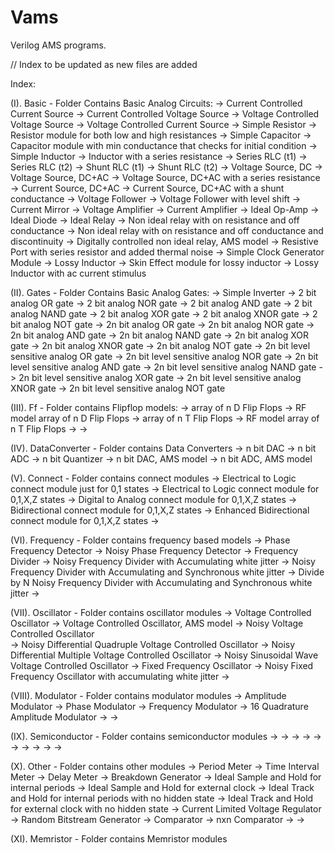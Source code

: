 # Vams
Verilog AMS programs.

// Index to be updated as new files are added

Index:

(I). Basic - Folder Contains Basic Analog Circuits:
		-> Current Controlled Current Source
		-> Current Controlled Voltage Source
		-> Voltage Controlled Voltage Source
		-> Voltage Controlled Current Source
		-> Simple Resistor
		-> Resistor module for both low and high resistances
		-> Simple Capacitor
		-> Capacitor module with min conductance that checks for initial condition
		-> Simple Inductor
		-> Inductor with a series resistance
		-> Series RLC (t1)
		-> Series RLC (t2)
		-> Shunt RLC (t1)
		-> Shunt RLC (t2)
		-> Voltage Source, DC
		-> Voltage Source, DC+AC
		-> Voltage Source, DC+AC with a series resistance
		-> Current Source, DC+AC
		-> Current Source, DC+AC with a shunt conductance
		-> Voltage Follower
		-> Voltage Follower with level shift
		-> Current Mirror
		-> Voltage Amplifier
		-> Current Amplifier
		-> Ideal Op-Amp
		-> Ideal Diode
		-> Ideal Relay
		-> Non ideal relay with on resistance and off conductance
		-> Non ideal relay with on resistance and off conductance and discontinuity
		-> Digitally controlled non ideal relay, AMS model
		-> Resistive Port with series resistor and added thermal noise
		-> Simple Clock Generator Module
		-> Lossy Inductor
		-> Skin Effect module for lossy inductor
		-> Lossy Inductor with ac current stimulus

(II). Gates - Folder Contains Basic Analog Gates:
		-> Simple Inverter
		-> 2 bit analog OR gate
		-> 2 bit analog NOR gate
		-> 2 bit analog AND gate
		-> 2 bit analog NAND gate
		-> 2 bit analog XOR gate
		-> 2 bit analog XNOR gate
		-> 2 bit analog NOT gate
		-> 2n bit analog OR gate
		-> 2n bit analog NOR gate
		-> 2n bit analog AND gate
		-> 2n bit analog NAND gate
		-> 2n bit analog XOR gate
		-> 2n bit analog XNOR gate
		-> 2n bit analog NOT gate
		-> 2n bit level sensitive analog OR gate
		-> 2n bit level sensitive analog NOR gate
		-> 2n bit level sensitive analog AND gate
		-> 2n bit level sensitive analog NAND gate
		-> 2n bit level sensitive analog XOR gate
		-> 2n bit level sensitive analog XNOR gate
		-> 2n bit level sensitive analog NOT gate

(III). Ff - Folder contains Flipflop models:
		-> array of n D Flip Flops
		-> RF model array of n D Flip Flops
		-> array of n T Flip Flops
		-> RF model array of n T Flip Flops
		->
		->

(IV). DataConverter - Folder contains Data Converters
		-> n bit DAC
		-> n bit ADC
		-> n bit Quantizer
		-> n bit DAC, AMS model
		-> n bit ADC, AMS model
		
(V). Connect - Folder contains connect modules
		-> Electrical to Logic connect module just for 0,1 states
		-> Electrical to Logic connect module for 0,1,X,Z states
		-> Digital to Analog connect module for 0,1,X,Z states
		-> Bidirectional connect module for 0,1,X,Z states
		-> Enhanced Bidirectional connect module for 0,1,X,Z states
		->
		
(VI). Frequency - Folder contains frequency based models
		-> Phase Frequency Detector
		-> Noisy Phase Frequency Detector
		-> Frequency Divider
		-> Noisy Frequency Divider with Accumulating white jitter
		-> Noisy Frequency Divider with Accumulating and Synchronous white jitter
		-> Divide by N Noisy Frequency Divider with Accumulating and Synchronous white jitter
		-> 
		
(VII). Oscillator - Folder contains oscillator modules
		-> Voltage Controlled Oscillator
		-> Voltage Controlled Oscillator, AMS model
		-> Noisy Voltage Controlled Oscillator		
		-> Noisy Differential Quadruple Voltage Controlled Oscillator
		-> Noisy Differential Multiple Voltage Controlled Oscillator
		-> Noisy Sinusoidal Wave Voltage Controlled Oscillator
		-> Fixed Frequency Oscillator
		-> Noisy Fixed Frequency Oscillator with accumulating white jitter
		-> 
		
(VIII). Modulator - Folder contains modulator modules
		-> Amplitude Modulator
		-> Phase Modulator
		-> Frequency Modulator
		-> 16 Quadrature Amplitude Modulator
		->
		->
		
(IX). Semiconductor - Folder contains semiconductor modules
		->
		->
		->
		->
		->
		->
		->
		->
		->
		->
		
(X). Other - Folder contains other modules
		-> Period Meter
		-> Time Interval Meter
		-> Delay Meter
		-> Breakdown Generator
		-> Ideal Sample and Hold for internal periods
		-> Ideal Sample and Hold for external clock
		-> Ideal Track and Hold for internal periods with no hidden state
		-> Ideal Track and Hold for external clock with no hidden state
		-> Current Limited Voltage Regulator
		-> Random Bitstream Generator
		-> Comparator
		-> nxn Comparator
		->
		->
		
(XI). Memristor - Folder contains Memristor modules

